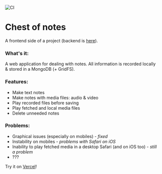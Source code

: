 ![CI](https://github.com/solarlime/chest-of-notes/workflows/CI/badge.svg?branch=master)

# Chest of notes
A frontend side of a project (backend is [here](https://github.com/solarlime/chest-of-notes-server)).

### What's it:
A web application for dealing with notes. All information is recorded locally & stored in a MongoDB (+ GridFS).

### Features:
- Make text notes
- Make notes with media files: audio & video
- Play recorded files before saving
- Play fetched and local media files
- Delete unneeded notes

### Problems:
- Graphical issues (especially on mobiles) - *fixed*
- Instability on mobiles - *problems with Safari on iOS*
- Inability to play fetched media in a desktop Safari (and on iOS too) - *still a problem*
- ???

Try it on [Vercel](https://chest-of-notes.solarlime.dev)!